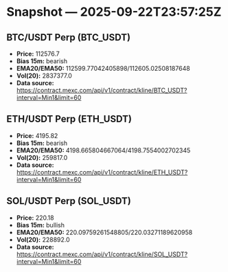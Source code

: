 # Snapshot — 2025-09-22T23:57:25Z

## BTC/USDT Perp (BTC_USDT)
- **Price:** 112576.7
- **Bias 15m:** bearish
- **EMA20/EMA50:** 112599.77042405898/112605.02508187648
- **Vol(20):** 2837377.0
- **Data source:** https://contract.mexc.com/api/v1/contract/kline/BTC_USDT?interval=Min1&limit=60

## ETH/USDT Perp (ETH_USDT)
- **Price:** 4195.82
- **Bias 15m:** bearish
- **EMA20/EMA50:** 4198.665804667064/4198.7554002702345
- **Vol(20):** 259817.0
- **Data source:** https://contract.mexc.com/api/v1/contract/kline/ETH_USDT?interval=Min1&limit=60

## SOL/USDT Perp (SOL_USDT)
- **Price:** 220.18
- **Bias 15m:** bullish
- **EMA20/EMA50:** 220.09759261548805/220.03271189620958
- **Vol(20):** 228892.0
- **Data source:** https://contract.mexc.com/api/v1/contract/kline/SOL_USDT?interval=Min1&limit=60
